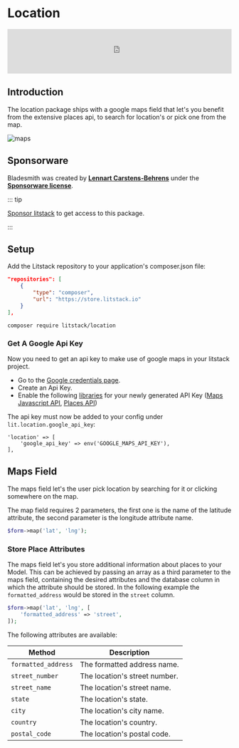 # Location

<iframe src="https://github.com/sponsors/litstack/card" title="Sponsor litstack" height="100" width="100%" style="border: 0;" class="github-sponsor"></iframe>

## Introduction

The location package ships with a google maps field that let's you benefit from
the extensive places api, to search for location's or pick one from the map.

![maps](./screens/maps.png)

## Sponsorware

Bladesmith was created by
**[Lennart Carstens-Behrens](https://twitter.com/lennartcb)** under the
**[Sponsorware license](https://github.com/sponsorware/docs)**.

::: tip

[Sponsor litstack](https://github.com/sponsors/litstack) to get access to this
package.

:::

## Setup

Add the Litstack repository to your application's composer.json file:

```json
"repositories": [
    {
        "type": "composer",
        "url": "https://store.litstack.io"
    }
],
```

```shell
composer require litstack/location
```

### Get A Google Api Key

Now you need to get an api key to make use of google maps in your litstack
project.

-   Go to the
    [Google credentials page](https://console.cloud.google.com/projectselector2/apis/credentials).
-   Create an Api Key.
-   Enable the following
    [libraries](https://console.cloud.google.com/apis/library) for your newly
    generated API Key
    ([Maps Javascript API](https://console.cloud.google.com/apis/library/maps-backend.googleapis.com),
    [Places API](https://console.cloud.google.com/apis/library/places-backend.googleapis.com))

The api key must now be added to your config under
`lit.location.google_api_key`:

```php{config/lit.php}
'location' => [
	'google_api_key' => env('GOOGLE_MAPS_API_KEY'),
],
```

## Maps Field

The maps field let's the user pick location by searching for it or clicking
somewhere on the map.

The map field requires 2 parameters, the first one is the name of the latitude
attribute, the second parameter is the longitude attribute name.

```php
$form->map('lat', 'lng');
```

### Store Place Attributes

The maps field let's you store additional information about places to your
Model. This can be achieved by passing an array as a third parameter to the maps
field, containing the desired attributes and the database column in which the
attribute should be stored. In the following example the `formatted_address`
would be stored in the `street` column.

```php
$form->map('lat', 'lng', [
	'formatted_address' => 'street',
]);
```

The following attributes are available:

| Method              | Description                   |
| ------------------- | ----------------------------- |
| `formatted_address` | The formatted address name.   |
| `street_number`     | The location's street number. |
| `street_name`       | The location's street name.   |
| `state`             | The location's state.         |
| `city`              | The location's city name.     |
| `country`           | The location's country.       |
| `postal_code`       | The location's postal code.   |
